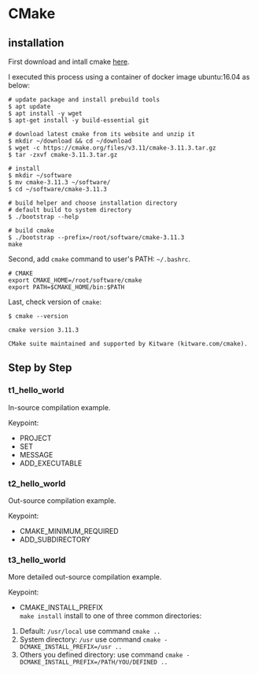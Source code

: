# CMake

## installation

First download and intall cmake [here](https://cmake.org/download/). 

I executed this process using a container of docker image ubuntu:16.04 as below:

```shell
# update package and install prebuild tools
$ apt update
$ apt install -y wget
$ apt-get install -y build-essential git

# download latest cmake from its website and unzip it
$ mkdir ~/download && cd ~/download
$ wget -c https://cmake.org/files/v3.11/cmake-3.11.3.tar.gz
$ tar -zxvf cmake-3.11.3.tar.gz

# install
$ mkdir ~/software 
$ mv cmake-3.11.3 ~/software/
$ cd ~/software/cmake-3.11.3

# build helper and choose installation directory
# default build to system directory
$ ./bootstrap --help

# build cmake
$ ./bootstrap --prefix=/root/software/cmake-3.11.3
make
```
Second, add `cmake` command to user's PATH: `~/.bashrc`.

```shell
# CMAKE
export CMAKE_HOME=/root/software/cmake
export PATH=$CMAKE_HOME/bin:$PATH
```
Last, check version of `cmake`:

```shell
$ cmake --version

cmake version 3.11.3

CMake suite maintained and supported by Kitware (kitware.com/cmake).
```

## Step by Step

### t1_hello_world

In-source compilation example.

Keypoint:
  
- PROJECT  
- SET
- MESSAGE
- ADD_EXECUTABLE

### t2_hello_world

Out-source compilation example.

Keypoint:

- CMAKE_MINIMUM_REQUIRED
- ADD_SUBDIRECTORY

### t3_hello_world

More detailed out-source compilation example.

Keypoint:

- CMAKE_INSTALL_PREFIX  
`make install` install to one of three common directories:  
1. Default: `/usr/local` use command `cmake ..`  
2. System directory: `/usr` use command `cmake -DCMAKE_INSTALL_PREFIX=/usr ..`  
3. Others you defined directory: use command `cmake -DCMAKE_INSTALL_PREFIX=/PATH/YOU/DEFINED ..`
